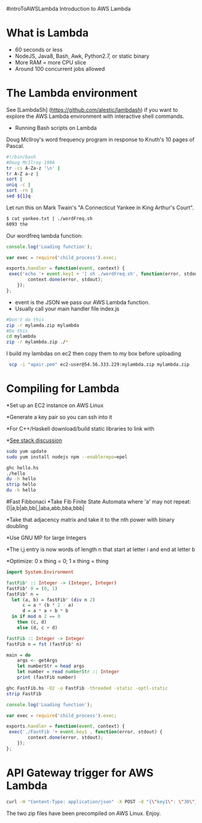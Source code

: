 #introToAWSLambda
Introduction to AWS Lambda

# What is Lambda
* 60 seconds or less
* NodeJS, Java8, Bash, Awk, Python2.7, or static binary
* More RAM = more CPU slice
* Around 100 concurrent jobs allowed

# The Lambda environment

See [LambdaSh] (https://github.com/alestic/lambdash) if you want to explore the AWS Lambda environment with interactive shell commands.


* Running Bash scripts on Lambda

Doug McIlroy's word frequency program in response to Knuth's 10 pages of Pascal.
```bash
#!/bin/bash
#Doug McIlroy 1986
tr -cs A-Za-z '\n' |
tr A-Z a-z |
sort |
uniq -c |
sort -rn |
sed ${1}q
```

Let run this on Mark Twain's "A Connecticut Yankee in King Arthur's Court".

```bash
$ cat yankee.txt | ./wordFreq.sh
6093 the
```

Our wordfreq lambda function:
```javascript
console.log('Loading function');

var exec = require('child_process').exec;

exports.handler = function(event, context) {
 exec('echo '+ event.key1 + '| sh ./wordFreq.sh', function(error, stdout) {
        context.done(error, stdout);
    });
};
```

* event is the JSON we pass our AWS Lambda function. 
* Usually call your main handler file index.js

```bash
#Don't do this
zip -r mylamda.zip mylambda
#Do this
cd mylambda
zip -r mylambda.zip ./*
```

I build my lambdas on ec2 then copy them to my box before uploading
```bash
 scp -i "apair.pem" ec2-user@54.56.333.229:mylambda.zip mylambda.zip
```

# Compiling for Lambda
*Set up an EC2 instance on AWS Linux

*Generate a key pair so you can ssh into it

*For C++/Haskell download/build static libraries to link with

*[See stack discussion](https://github.com/commercialhaskell/stack/issues/1032)


```bash
sudo yum update
sudo yum install nodejs npm --enablerepo=epel
```

```bash
ghc hello.hs 
./hello 
du -h hello
strip hello
du -h hello
```

#Fast Fibbonaci
*Take Fib Finite State Automata where 'a' may not repeat: ()|a,b|ab,bb|,|aba,abb,bba,bbb|

*Take that adjacency matrix and take it to the nth power with binary doubling

*Use GNU MP for large Integers

*The i,j entry is now words of length n that start at letter i and end at letter b

*Optimize: 0 x thing = 0; 1 x thing = thing 

```haskell
import System.Environment

fastFib' :: Integer -> (Integer, Integer)
fastFib' 0 = (0, 1)
fastFib' n =
  let (a, b) = fastFib' (div n 2)
      c = a * (b * 2 - a)
      d = a * a + b * b
  in if mod n 2 == 0
    then (c, d)
    else (d, c + d)

fastFib :: Integer -> Integer
fastFib n = fst (fastFib' n)

main = do
    args <- getArgs
    let numberStr = head args
    let number = read numberStr :: Integer
    print (fastFib number)

```

```bash
ghc FastFib.hs -O2 -o FastFib -threaded -static -optl-static
strip FastFib
```

```javascript
console.log('Loading function');

var exec = require('child_process').exec;

exports.handler = function(event, context) {
 exec('./FastFib '+ event.key1 , function(error, stdout) {
        context.done(error, stdout);
    });
};
```

# API Gateway trigger for AWS Lambda
```bash
curl -H "Content-Type: application/json" -X POST -d "{\"key1\": \"30\"}" https://pekdudne7d.execute-api.us-east-1.amazonaws.com/prod
```

The two zip files have been precompiled on AWS Linux. Enjoy.

